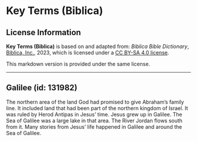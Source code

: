 # Key Terms (Biblica)

## License Information

**Key Terms (Biblica)** is based on and adapted from: _Biblica Bible Dictionary_, [Biblica, Inc.](https://www.biblica.com/), 2023, which is licensed under a [CC BY-SA 4.0 license](https://creativecommons.org/licenses/by-sa/4.0/legalcode.en).

This markdown version is provided under the same license.



--------------------------------

## Galilee (id: 131982)

The northern area of the land God had promised to give Abraham’s family line. It included land that had been part of the northern kingdom of Israel. It was ruled by Herod Antipas in Jesus’ time. Jesus grew up in Galilee. The Sea of Galilee was a large lake in that area. The River Jordan flows south from it. Many stories from Jesus’ life happened in Galilee and around the Sea of Galilee.


